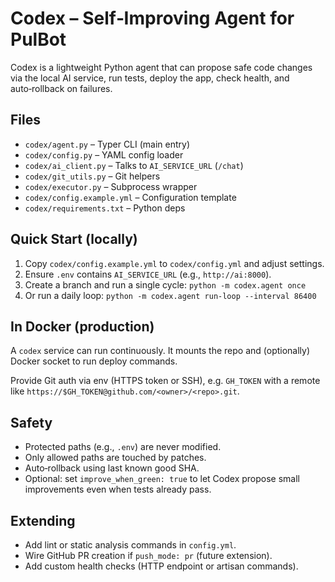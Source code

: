 Codex – Self‑Improving Agent for PulBot
======================================

Codex is a lightweight Python agent that can propose safe code changes via the local AI service, run tests, deploy the app, check health, and auto‑rollback on failures.

Files
-----
- `codex/agent.py` – Typer CLI (main entry)
- `codex/config.py` – YAML config loader
- `codex/ai_client.py` – Talks to `AI_SERVICE_URL` (`/chat`)
- `codex/git_utils.py` – Git helpers
- `codex/executor.py` – Subprocess wrapper
- `codex/config.example.yml` – Configuration template
- `codex/requirements.txt` – Python deps

Quick Start (locally)
---------------------
1. Copy `codex/config.example.yml` to `codex/config.yml` and adjust settings.
2. Ensure `.env` contains `AI_SERVICE_URL` (e.g., `http://ai:8000`).
3. Create a branch and run a single cycle:
   `python -m codex.agent once`
4. Or run a daily loop:
   `python -m codex.agent run-loop --interval 86400`

In Docker (production)
----------------------
A `codex` service can run continuously. It mounts the repo and (optionally) Docker socket to run deploy commands.

Provide Git auth via env (HTTPS token or SSH), e.g. `GH_TOKEN` with a remote like `https://$GH_TOKEN@github.com/<owner>/<repo>.git`.

Safety
------
- Protected paths (e.g., `.env`) are never modified.
- Only allowed paths are touched by patches.
- Auto‑rollback using last known good SHA.
- Optional: set `improve_when_green: true` to let Codex propose small
  improvements even when tests already pass.

Extending
--------
- Add lint or static analysis commands in `config.yml`.
- Wire GitHub PR creation if `push_mode: pr` (future extension).
- Add custom health checks (HTTP endpoint or artisan commands).
